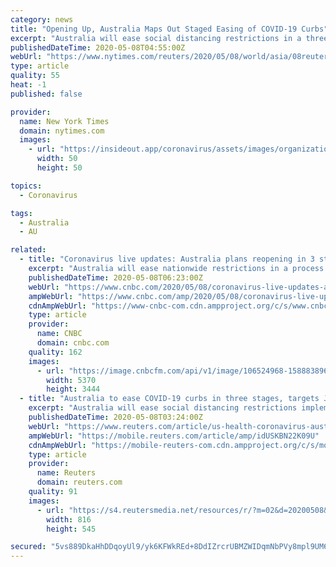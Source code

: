 ```yaml
---
category: news
title: "Opening Up, Australia Maps Out Staged Easing of COVID-19 Curbs"
excerpt: "Australia will ease social distancing restrictions in a three-step process, Prime Minister Scott Morrison said on Friday, as Canberra aims to remove all curbs by July and get nearly 1 million people back to work amid a decline in coronavirus cases."
publishedDateTime: 2020-05-08T04:55:00Z
webUrl: "https://www.nytimes.com/reuters/2020/05/08/world/asia/08reuters-health-coronavirus-australia.html"
type: article
quality: 55
heat: -1
published: false

provider:
  name: New York Times
  domain: nytimes.com
  images:
    - url: "https://insideout.app/coronavirus/assets/images/organizations/nytimes.com-50x50.jpg"
      width: 50
      height: 50

topics:
  - Coronavirus

tags:
  - Australia
  - AU

related:
  - title: "Coronavirus live updates: Australia plans reopening in 3 stages; Germany reports over 1,200 cases"
    excerpt: "Australia will ease nationwide restrictions in a process comprising three stages, its Prime Minister Scott Morrison said on Friday."
    publishedDateTime: 2020-05-08T06:23:00Z
    webUrl: "https://www.cnbc.com/2020/05/08/coronavirus-live-updates-asia-europe.html"
    ampWebUrl: "https://www.cnbc.com/amp/2020/05/08/coronavirus-live-updates-asia-europe.html"
    cdnAmpWebUrl: "https://www-cnbc-com.cdn.ampproject.org/c/s/www.cnbc.com/amp/2020/05/08/coronavirus-live-updates-asia-europe.html"
    type: article
    provider:
      name: CNBC
      domain: cnbc.com
    quality: 162
    images:
      - url: "https://image.cnbcfm.com/api/v1/image/106524968-1588838965779gettyimages-1208218734.jpeg?v=1588924424"
        width: 5370
        height: 3444
  - title: "Australia to ease COVID-19 curbs in three stages, targets July for full removal"
    excerpt: "Australia will ease social distancing restrictions implemented to slow the spread of the coronavirus in a three-step process, Prime Minister Scott Morrison said on Friday, with the aim of removing all curbs by July."
    publishedDateTime: 2020-05-08T03:24:00Z
    webUrl: "https://www.reuters.com/article/us-health-coronavirus-australia-idUSKBN22K09U"
    ampWebUrl: "https://mobile.reuters.com/article/amp/idUSKBN22K09U"
    cdnAmpWebUrl: "https://mobile-reuters-com.cdn.ampproject.org/c/s/mobile.reuters.com/article/amp/idUSKBN22K09U"
    type: article
    provider:
      name: Reuters
      domain: reuters.com
    quality: 91
    images:
      - url: "https://s4.reutersmedia.net/resources/r/?m=02&d=20200508&t=2&i=1517891489&w=&fh=545px&fw=&ll=&pl=&sq=&r=LYNXMPEG47058"
        width: 816
        height: 545

secured: "5vs889DkaHhDDqoyUl9/yk6KFWkREd+8DdIZrcrUBMZWIDqmNbPVy8mpl9UM6dUCR0vbf0QssmJvQ/jmpp7lHa/2zsoSZFVa94JUgYL0Feb4NG3O7TwbfAbZjQjA+DtO2yWSZPF36NnW2eQLEWlBu62PCjLhqk5KZyiWFwtXGGyvsw0Z66Rkf7PHPJBQcaObv3xu8CA7P36ISxdJNh9Ajb+sq66r2AQyC9mGVK4X/pfplEbu417cDE+f3iEn0Wb46O/ssdtukY/99XHwpem66JlIN52UlyFZrkXApayBsNhDSeTyWYW/GfK7knmXY4ls;BJurgk+ATQ+9ww47LWNuMA=="
---
```



